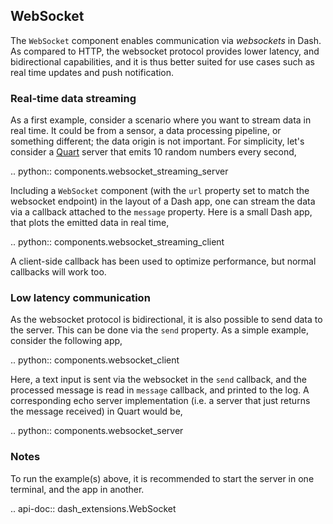 ## WebSocket

The `WebSocket` component enables communication via _websockets_ in Dash. As compared to HTTP, the websocket protocol provides lower latency, and bidirectional capabilities, and it is thus better suited for use cases such as real time updates and push notification. 

### Real-time data streaming

As a first example, consider a scenario where you want to stream data in real time. It could be from a sensor, a data processing pipeline, or something different; the data origin is not important. For simplicity, let's consider a [Quart](https://pgjones.gitlab.io/quart/) server that emits 10 random numbers every second,

.. python:: components.websocket_streaming_server

Including a `WebSocket` component (with the `url` property set to match the websocket endpoint) in the layout of a Dash app, one can stream the data via a callback attached to the `message` property. Here is a small Dash app, that plots the emitted data in real time,

.. python:: components.websocket_streaming_client

A client-side callback has been used to optimize performance, but normal callbacks will work too.

### Low latency communication 

As the websocket protocol is bidirectional, it is also possible to send data to the server. This can be done via the `send` property. As a simple example, consider the following app,

.. python:: components.websocket_client

Here, a text input is sent via the websocket in the `send` callback, and the processed message is read in `message` callback, and printed to the log. A corresponding echo server implementation (i.e. a server that just returns the message received) in Quart would be,

.. python:: components.websocket_server

### Notes

To run the example(s) above, it is recommended to start the server in one terminal, and the app in another. 

.. api-doc:: dash_extensions.WebSocket